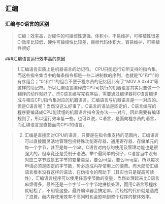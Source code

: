 ## 汇编

### 汇编与C语言的区别

> 汇编：效率高，对硬件的可操控性更强，体积小，不易维护，可移植性很差 
> C:效率比较低，硬件可操控性比较差，目标代码体积大，容易维护，可移植性很好

###汇编语言运行效率高的原因

> 1.汇编语言实质上是机器语言的助记符。 CPU只能运行它所支持的指令集，而这些指令集当中的每条指令都是一些二进制数的序列，也就是“0”和“1”的有序组合；“0”和“1”的组合不便于程序员的记忆因此有了“MOV A 0x40”等这样的助记符。所以汇编语言编译成CPU可执行的机器语言其实只要做一个翻译的动作就好了。而C语言编写完程序后，需要通过编译器将C语言编译成与相应CPU指令集对应的机器语言。汇编语言与机器语言是一一对应的。但是C语言呢？当然没这么好事了。C语言的语法是固定的，C语言编写的程序要编译成CPU能读懂的机器语言指令没办法一一对应，因此需要有编译规则了，所以运行效率低一些。也可以说，C语言，是面向程序员的语言，而汇编语言是直接面向CPU的语言。

> 2.  汇编是直接面对CPU的语言，只要是在指令集支持的范围内，汇编语言可以直接而灵活地管理包括特殊功能寄存器、通用寄存器、存储单元的每一个字节，甚至是每一个bit。C语言对内存的使用及管理功能也是很强大的，但毕竟还是受制于语法。举个最简单的例子，C语言当中没有对应三字节或是五字节的变量类型，要么int型，要么long型，所以每次申请必须是固定的字节数，势必造成内存使用上的浪费。而大部份汇编语言根本没有这样的语法，在伪指令的帮助下（其实也只是提高可读性），汇编语言程序可以使用任意字节数的变量，当然处理起来比C语言麻烦得多，最终还是一个字节一个字节地拼接处理，而用C语言写程序就轻松了，不用管这些，最终编译器会搞定嘛。而轻松的代价就是造成了浪费。而内存使用效率不高同时也会影响到整个程序的整体效率。  